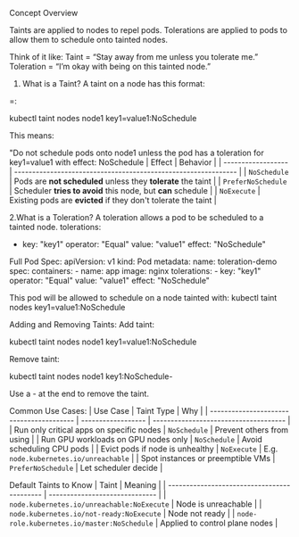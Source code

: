 Concept Overview

Taints are applied to nodes to repel pods.
Tolerations are applied to pods to allow them to schedule onto tainted nodes.

Think of it like:
Taint = “Stay away from me unless you tolerate me.”
Toleration = “I’m okay with being on this tainted node.”

1. What is a Taint?
A taint on a node has this format:

<key>=<value>:<effect>

kubectl taint nodes node1 key1=value1:NoSchedule

This means:

"Do not schedule pods onto node1 unless the pod has a toleration for key1=value1 with effect: NoSchedule
| Effect             | Behavior                                                       |
| ------------------ | -------------------------------------------------------------- |
| `NoSchedule`       | Pods are **not scheduled** unless they **tolerate** the taint  |
| `PreferNoSchedule` | Scheduler **tries to avoid** this node, but **can** schedule   |
| `NoExecute`        | Existing pods are **evicted** if they don't tolerate the taint |

2.What is a Toleration?
A toleration allows a pod to be scheduled to a tainted node.
tolerations:
  - key: "key1"
    operator: "Equal"
    value: "value1"
    effect: "NoSchedule"

Full Pod Spec:
apiVersion: v1
kind: Pod
metadata:
  name: toleration-demo
spec:
  containers:
    - name: app
      image: nginx
  tolerations:
    - key: "key1"
      operator: "Equal"
      value: "value1"
      effect: "NoSchedule"
     
This pod will be allowed to schedule on a node tainted with:
kubectl taint nodes <node-name> key1=value1:NoSchedule

Adding and Removing Taints:
Add taint:

kubectl taint nodes node1 key1=value1:NoSchedule

Remove taint:

kubectl taint nodes node1 key1:NoSchedule-

Use a - at the end to remove the taint.

Common Use Cases:
| Use Case                                 | Taint Type         | Why                                   |
| ---------------------------------------- | ------------------ | ------------------------------------- |
| Run only critical apps on specific nodes | `NoSchedule`       | Prevent others from using             |
| Run GPU workloads on GPU nodes only      | `NoSchedule`       | Avoid scheduling CPU pods             |
| Evict pods if node is unhealthy          | `NoExecute`        | E.g. `node.kubernetes.io/unreachable` |
| Spot instances or preemptible VMs        | `PreferNoSchedule` | Let scheduler decide                  |

Default Taints to Know
| Taint                                       | Meaning                        |
| ------------------------------------------- | ------------------------------ |
| `node.kubernetes.io/unreachable:NoExecute`  | Node is unreachable            |
| `node.kubernetes.io/not-ready:NoExecute`    | Node not ready                 |
| `node-role.kubernetes.io/master:NoSchedule` | Applied to control plane nodes |
